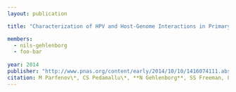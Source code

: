 ```yaml
---
layout: publication

title: "Characterization of HPV and Host-Genome Interactions in Primary Head and Neck Cancers"

members:
  - nils-gehlenborg
  - foo-bar
  
year: 2014
publisher: "http://www.pnas.org/content/early/2014/10/10/1416074111.abstract"
citation: M Parfenov\*, CS Pedamallu\*, **N Gehlenborg**, SS Freeman, L Danilova, CA Bristow, S Lee, A Hadjipanayis, E Ivanova, MD Wilkerson, A Protopopov, L Yang, S Seth, X Song, J Tang, X Ren, J Zhang, A Pantazi, N Santoso, AW Xu, H Mahadeshwar, DA Wheeler, RI Haddad, J Jung, AI Ojesina, N Isaeva, WG Yarbrough, DN Hayes, JR Grandis, AK El-Naggar, M Meyerson, PJ Park, L Chin, JG Seidman, PS Hammerman\*\*, R Kucherlapati\*\*, TCGA Network, “Characterization of HPV and Host-Genome Interactions in Primary Head and Neck Cancers”, *Proceedings of the National Academy of Sciences USA* 2014. Published online ahead of print.
---
```

